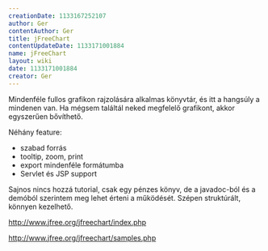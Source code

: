```yaml
---
creationDate: 1133167252107 
author: Ger 
contentAuthor: Ger 
title: jFreeChart 
contentUpdateDate: 1133171001884 
name: jFreeChart 
layout: wiki 
date: 1133171001884 
creator: Ger 
---
```

Mindenféle fullos grafikon rajzolására alkalmas könyvtár, és itt a hangsúly a mindenen van. Ha mégsem találtál neked megfelelő grafikont, akkor egyszerűen bővíthető.

Néhány feature:

*   szabad forrás
*   tooltip, zoom, print
*   export mindenféle formátumba
*   Servlet és JSP support



Sajnos nincs hozzá tutorial, csak egy pénzes könyv, de a javadoc-ból és a demóból szerintem meg lehet érteni a működését. Szépen struktúrált, könnyen kezelhető.



http://www.jfree.org/jfreechart/index.php<br/>

http://www.jfree.org/jfreechart/samples.php
